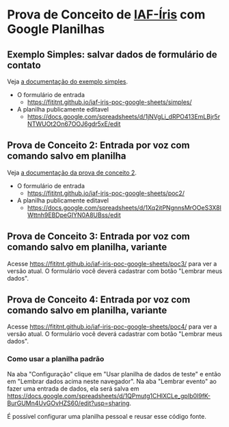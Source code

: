 # Prova de Conceito de [IAF-Íris](https://github.com/fititnt/iaf-iris) com Google Planilhas

## Exemplo Simples: salvar dados de formulário de contato

Veja [a documentação do exemplo simples](simples/).

- O formulário de entrada
  - <https://fititnt.github.io/iaf-iris-poc-google-sheets/simples/>
- A planilha publicamente editavel
  - <https://docs.google.com/spreadsheets/d/1jNVgLi_dRPO413EmLBjr5rNTWUOt2On67OOJ6gdr5xE/edit>

## Prova de Conceito 2: Entrada por voz com comando salvo em planilha

Veja [a documentação da prova de conceito 2](poc2/).

- O formulário de entrada
  - <https://fititnt.github.io/iaf-iris-poc-google-sheets/poc2/>
- A planilha publicamente editavel
  - <https://docs.google.com/spreadsheets/d/1Xq2itPNgnnsMrOOeS3X8lWttnh9EBDpeGIYN0A8UBss/edit>

## Prova de Conceito 3: Entrada por voz com comando salvo em planilha, variante
Acesse <https://fititnt.github.io/iaf-iris-poc-google-sheets/poc3/> para
ver a versão atual. O formulário você deverá cadastrar com botão "Lembrar meus
dados".


## Prova de Conceito 4: Entrada por voz com comando salvo em planilha, variante
Acesse <https://fititnt.github.io/iaf-iris-poc-google-sheets/poc4/> para
ver a versão atual. O formulário você deverá cadastrar com botão "Lembrar meus
dados".

### Como usar a planilha padrão

Na aba "Configuração" clique em "Usar planilha de dados de teste" e então em
"Lembrar dados acima neste navegador". Na aba "Lembrar evento" ao fazer uma
entrada de dados, ela será salva em <https://docs.google.com/spreadsheets/d/1QPmutg1CHlXCLe_gpIb0l9fK-BurGUMn4UvGOvHZS60/edit?usp=sharing>.

É possível configurar uma planilha pessoal e reusar esse código fonte.
